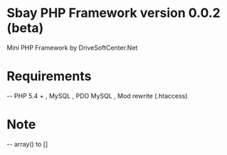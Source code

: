 # Sbay PHP Framework version 0.0.2 (beta)
Mini PHP Framework by DriveSoftCenter.Net

# Requirements
-- PHP 5.4 + , MySQL , PDO MySQL , Mod rewrite (.htaccess)

# Note
-- array() to []
